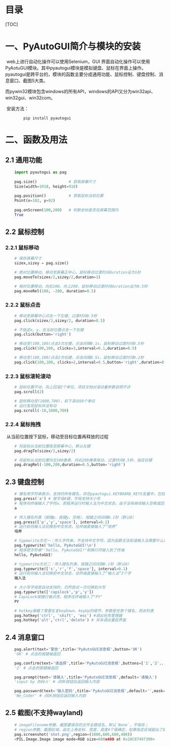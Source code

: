 # 目录

[TOC]

<div STYLE="page-break-after: always;"></div>

# 一、PyAutoGUI简介与模块的安装

​		web上进行自动化操作可以使用Selenium，GUI 界面自动化操作可以使用PyAotuGUI模块。其中pyautogui模块是模拟键盘、鼠标在界面上操作。pyautogui是跨平台的，模块的函数主要分成通用功能、鼠标控制、键盘控制、消息窗口、截图5大类。

​		而pywin32模块包含windows的所有API，windows的API又分为win32api、win32gui、win32com。

​		安装方法：

```shell
		pip install pyautogui
```



# 二、函数及用法

## 2.1 通用功能

```python
	import pyautogui as pag
	
	pag.size()				# 获取屏幕尺寸
	Size(width=1918, height=918)
	
	pag.position()			# 获取鼠标当前位置
	Point(x=102, y=92)
	
	pag.onScreen(100,200)	# 判断坐标是否在屏幕范围内
	True
```



## 2.2 鼠标控制

### 2.2.1 鼠标移动

```python
	# 保存屏幕尺寸
	sizex,sizey = pag.size()

	# 绝对位置移动，移动至屏幕正中心，鼠标移动过渡时间duration设为1秒
	pag.moveTo(sizex/2,sizey/2,duration=1)

	# 相对位置移动，向右100、向上200，鼠标移动过渡时间duration设为0.5秒
	pag.moveRel(100, -200, duration=0.5)
```

### 2.2.2 鼠标点击

```python
	# 移动至屏幕中心点击一下左键，过渡时间0.5秒
	pag.click(sizex/2,sizey/2, duration=0.5)

	# 不指定x、y，在当前位置点击一下右键
	pag.click(button='right')

	# 移动至(100,100)点击3次左键，点击间隔0.1s，鼠标移动过渡时间0.5秒
	pag.click(100,100, clicks=3,interval=0.1,duration=0.5)

	# 移动至(100,100)点击2次右键，点击间隔0.5s，鼠标移动过渡时间0.2秒
	pag.click(100,100, clicks=2,interval=0.5,button='right',duration=0.2)
```

### 2.2.3 鼠标滚轮滚动

```python
	# 鼠标位置不动，向上回滚2个单位，项目文档对滚动量参数说明不详
	pag.scroll(2)

	# 鼠标移动至(1000,700)，前下滚动10个单位
	# 运行发现鼠标并没有动
	pag.scroll(-10,1000,700)
```

### 2.2.4 鼠标拖拽

​		从当前位置按下鼠标，移动至目标位置再释放的过程

```python
	# 将鼠标从当前位置拖至屏幕中心，默认左键
	pag.dragTo(sizex/2,sizey/2)

	# 将鼠标从当前位置向左100像素、向右200像素拖动，过渡时间0.5秒，指定右键
	pag.dragRel(-100,200,duration=0.5,button='right')
```



## 2.3 键盘控制

```python
	# 键名用字符串表示，支持的所有键名，存在pyautogui.KEYBOARD_KEYS变量中，包括26个字母、数字、符号、F1~F20、方向等等所有按键
	pag.press('a') # 按字母A键，字母支持大小写
	# 程序向终端输入了字符a，若程序运行时输入法为中文状态，由于没有继续输入空格或回车，输入法仅列出候选字，并不会输入到终端
	a 

	# 传入键名列表（按键p、按键y、空格），按键之间间隔0.1秒（默认0）
	pag.press(['p','y','space'], interval=0.1)
	# 运行前将输入法切换到中文状态，往终端直接输入了“培养”
	培养

    # typewrite方式一：传入字符串，不支持中文字符，因为函数无法知道输入法需要什么按键才能得到中文字符
	pag.typewrite('hello, PyAutoGUI!\n')
    # 程序把字符串"'hello, PyAutoGUI!"和换行符输入到了终端
	hello, PyAutoGUI!

	# typewrite方式二：传入键名列表，按键之间间隔0.1秒（默认0）
	pag.typewrite(['s','r','f','space'], interval=0.1)
	# 运行前将输入法切换到中文状态，往终端直接输入了“输入法”3个字
	输入法

	# 大小写字母是自动支持的，仍然尝试一次切换到大写
	pag.typewrite(['capslock','p','y'])
	# CapsLock按键灯被点亮，程序往终端输入了"PY"
	PY

	# hotkey屏蔽了需要反复keyDown、keyUp的细节，参数是任意个键名，而非列表
	pag.hotkey('ctrl', 'shift', 'esc') #调出任务管理器
	pag.hotkey('alt','ctrl','delete') # 并未调出重启界面
```



## 2.4 消息窗口

```python
	pag.alert(text='警告',title='PyAutoGUI消息框',button='OK')
	'OK' # 点击的按键被返回

	pag.confirm(text='请选择',title='PyAutoGUI消息框',buttons=['1','2'...: ,'3'])
	'2' # 点击的按键被返回

	pag.prompt(text='请输入',title='PyAutoGUI消息框',default='请输入')
	'input by 伪码人' # 点OK按钮后返回输入内容

	pag.password(text='输入密码',title='PyAutoGUI消息框',default='',mask='*')
	'We_Coder' # 点OK按钮后返回输入内容
```



## 2.5 截图(不支持wayland)

```python
	# imageFilename参数，截图要保存的文件全路径名，默认`None`，不保存；
	# region参数，截图区域，由左上角坐标、宽度、高度4个值确定，如果指定区域超出了屏幕范围，超出部分会被黑色填充，默认`None`,截全屏
	pag.screenshot('shot.png',region=(1000,600,600,400))
	<PIL.Image.Image image mode=RGB size=600x400 at 0x20C87497390>
```

